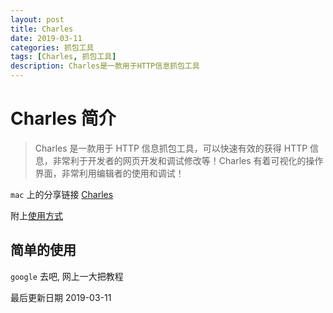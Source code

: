 ```yaml
---
layout: post
title: Charles
date: 2019-03-11
categories: 抓包工具
tags: [Charles, 抓包工具]
description: Charles是一款用于HTTP信息抓包工具
---
```


# Charles 简介

> Charles 是一款用于 HTTP 信息抓包工具，可以快速有效的获得 HTTP 信息，非常利于开发者的网页开发和调试修改等！Charles 有着可视化的操作界面，非常利用编辑者的使用和调试！

`mac` 上的分享链接 [Charles](https://xclient.info/s/charles.html)

附上[使用方式](https://zhile.io/2017/07/07/charles-proxy-usage-and-license.html)

## 简单的使用

`google` 去吧, 网上一大把教程

最后更新日期 2019-03-11
